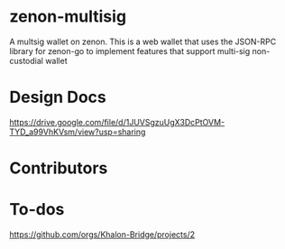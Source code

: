# zenon-multisig
A multsig wallet on zenon. This is a web wallet that uses the JSON-RPC library for zenon-go to implement features that support multi-sig non-custodial wallet

# Design Docs
https://drive.google.com/file/d/1JUVSgzuUgX3DcPtOVM-TYD_a99VhKVsm/view?usp=sharing

# Contributors

# To-dos
https://github.com/orgs/Khalon-Bridge/projects/2
